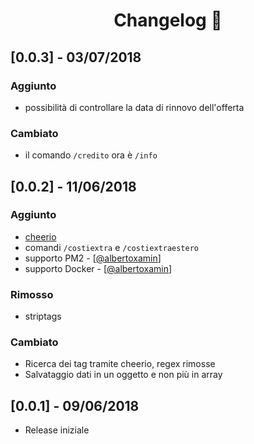 <h1 align="center">Changelog 📖</h1>

## [0.0.3] - 03/07/2018
### Aggiunto
* possibilità di controllare la data di rinnovo dell'offerta

### Cambiato
* il comando ```/credito``` ora è ```/info```

## [0.0.2] - 11/06/2018
### Aggiunto
* [cheerio](https://github.com/cheeriojs/cheerio)
* comandi ```/costiextra``` e ```/costiextraestero```
* supporto PM2 - [[@albertoxamin](github.com/albertoxamin)]
* supporto Docker - [[@albertoxamin](github.com/albertoxamin)]

### Rimosso
* striptags

### Cambiato
* Ricerca dei tag tramite cheerio, regex rimosse
* Salvataggio dati in un oggetto e non più in array

## [0.0.1] - 09/06/2018
* Release iniziale
